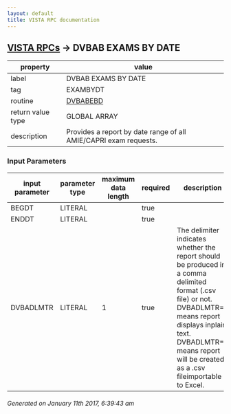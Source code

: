 ```yaml
---
layout: default
title: VISTA RPC documentation
---
```




## [VISTA RPCs](TableOfContent.md) &#8594; DVBAB EXAMS BY DATE 

 property | value 
--- | --- 
 label | DVBAB EXAMS BY DATE
 tag | EXAMBYDT
 routine | [DVBABEBD](http://code.osehra.org/dox/Routine_DVBABEBD_source.html)
 return value type | GLOBAL ARRAY
 description | Provides a report by date range of all AMIE/CAPRI exam requests.

### Input Parameters

| input parameter | parameter type | maximum data length | required | description | 
| --- | --- | --- | --- | --- | 
| BEGDT | LITERAL |  | true |  | 
| ENDDT | LITERAL |  | true |  | 
| DVBADLMTR | LITERAL | 1 | true | The delimiter indicates whether the report should be produced in a comma delimited format (.csv file) or not. DVBADLMTR=0 means report displays inplain text. DVBADLMTR=1 means report will be created as a .csv fileimportable to Excel. | 




 ###### Generated on January 11th 2017, 6:39:43 am